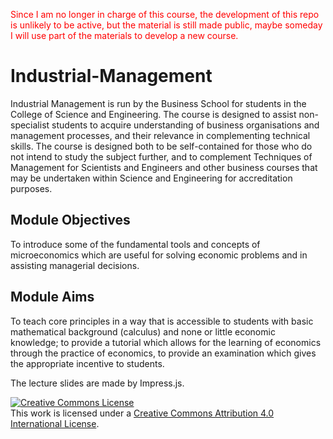 <font color="red">Since I am no longer in charge of this course, the development of this repo is unlikely to be active, but the material is still made public, maybe someday I will use part of the materials to develop a new course.</font>

# Industrial-Management
Industrial Management is run by the Business School for students in the College of Science and Engineering. The course is designed to assist non-specialist students to acquire understanding of business organisations and management processes, and their relevance in complementing technical skills. The course is designed both to be self-contained for those who do not intend to study the subject further, and to complement Techniques of Management for Scientists and Engineers and other business courses that may be undertaken within Science and Engineering for accreditation purposes.

## Module Objectives
To introduce some of the fundamental tools and concepts of microeconomics which are useful for solving economic problems and in assisting managerial decisions.

## Module Aims
To teach core principles in a way that is accessible to students with basic mathematical background (calculus) and none or little economic knowledge; to provide a tutorial which allows for the learning of economics through the practice of economics, to provide an examination which gives the appropriate incentive to students.

The lecture slides are made by Impress.js.



<a rel="license" href="http://creativecommons.org/licenses/by/4.0/"><img alt="Creative Commons License" style="border-width:0" src="https://i.creativecommons.org/l/by/4.0/88x31.png" /></a><br />This work is licensed under a <a rel="license" href="http://creativecommons.org/licenses/by/4.0/">Creative Commons Attribution 4.0 International License</a>.
